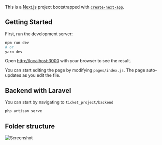 This is a [Next.js](https://nextjs.org/) project bootstrapped with [`create-next-app`](https://github.com/vercel/next.js/tree/canary/packages/create-next-app).

## Getting Started

First, run the development server:

```bash
npm run dev
# or
yarn dev
```

Open [http://localhost:3000](http://localhost:3000) with your browser to see the result.

You can start editing the page by modifying `pages/index.js`. The page auto-updates as you edit the file.

## Backend with Laravel
You can start by navigating to `ticket_project/backend`

```bash
php artisan serve
```
## Folder structure
<!-- ![Alt text](/../<main>/[![Screenshot-52.png](https://i.postimg.cc/Hsf3KFzS/Screenshot-52.png)](https://postimg.cc/56SwQ7Zv) "Folder") -->
![Screenshot]([![Screenshot-52.png](https://i.postimg.cc/Hsf3KFzS/Screenshot-52.png)])



